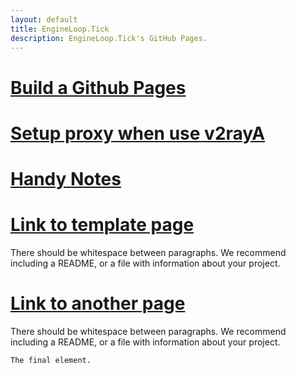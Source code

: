 ```yaml
---
layout: default
title: EngineLoop.Tick
description: EngineLoop.Tick's GitHub Pages.
---
```


# [Build a Github Pages](./posts/GithubPages.html)

# [Setup proxy when use v2rayA](./posts/v2rayA.html)

# [Handy Notes](./posts/HandyNotes/index.html)

# [Link to template page](./template-page.html)

There should be whitespace between paragraphs. We recommend including a README, or a file with information about your project.

# [Link to another page](./another-page.html)

There should be whitespace between paragraphs. We recommend including a README, or a file with information about your project.



```
The final element.
```
